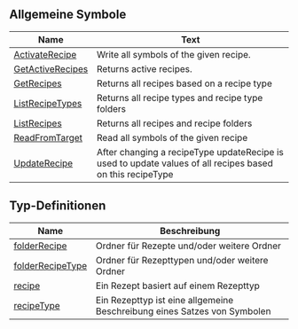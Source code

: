 ## Allgemeine Symbole

| Name | Text |
| ---- | ---- |
| [ActivateRecipe](symbols/ActivateRecipe.de.md) | Write all symbols of the given recipe. |
| [GetActiveRecipes](symbols/GetActiveRecipes.de.md) | Returns active recipes. |
| [GetRecipes](symbols/GetRecipes.de.md) | Returns all recipes based on a recipe type |
| [ListRecipeTypes](symbols/ListRecipeTypes.de.md) | Returns all recipe types and recipe type folders |
| [ListRecipes](symbols/ListRecipes.de.md) | Returns all recipes and recipe folders |
| [ReadFromTarget](symbols/ReadFromTarget.de.md) | Read all symbols of the given recipe |
| [UpdateRecipe](symbols/UpdateRecipe.de.md) | After changing a recipeType updateRecipe is used to update values of all recipes based on this recipeType |

## Typ-Definitionen

| Name | Beschreibung |
| ---- | ------------ |
| [folderRecipe](definitions/folderRecipe.de.md) | Ordner für Rezepte und/oder weitere Ordner |
| [folderRecipeType](definitions/folderRecipeType.de.md) | Ordner für Rezepttypen und/oder weitere Ordner |
| [recipe](definitions/recipe.de.md) | Ein Rezept basiert auf einem Rezepttyp |
| [recipeType](definitions/recipeType.de.md) | Ein Rezepttyp ist eine allgemeine Beschreibung eines Satzes von Symbolen |

